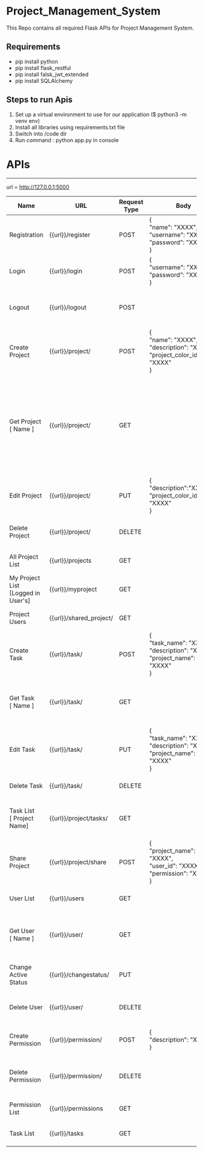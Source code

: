 # Project_Management_System

This Repo contains all required Flask APIs for Project Management System.

Requirements
------------ 
- pip install python
- pip install flask_restful
- pip install falsk_jwt_extended
- pip install SQLAlchemy

Steps to run Apis
-----------------
1. Set up a virtual environment to use for our application ($ python3 -m venv env)
2. Install all libraries using requirements.txt file
3. Switch into /code dir
4. Run command : python app.py in console

# APIs
------
url = http://127.0.0.1:5000

| Name | URL | Request Type | Body | Response | Description |
|------|-----|--------------|-------|---------|-------------|
| Registration | {{url}}/register | POST |  {<br>  "name": "XXXX",<br>  "username": "XXXX",<br>  "password": "XXXX" <br> } | { <br>  "message": "User Created Successfully!" <br> } | User Registration |
| Login | {{url}}/login | POST |   {<br>    "username": "XXXX",<br>  "password": "XXXX" <br> } | {<br> "access_token": XXXX, <br> "refresh_token": XXXX <br> } | User Authentication |
| Logout | {{url}}/logout | POST | | {<br> "message": "Successfully Logged Out" <br>} | User Logout |
| Create Project | {{url}}/project/<name> | POST | {<br> "name": "XXXX",<br> "description": "XXXX",<br> "project_color_identity": "XXXX" <br>} | {<br> "message": "Project Successfully Created"<br>} | Create New Project |
| Get Project<br> [ Name ] | {{url}}/project/<name> | GET | | {<br>"project": {<br> "id": "XXXX",<br>"name": "XXXX",<br>"description": "XXXX",<br>"created_by": "XXXX",<br>"created_at": "XXXX",<br>"project_color_identity": "XXXX",<br> "tasks": [],<br>"users": []<br>}<br>} | To Get Project Details |
| Edit Project | {{url}}/project/<name> | PUT | {<br>"description":"XXXX"<br>"project_color_identity":<br>"XXXX"<br>} | {<br>    "message": "Project Details Updated" <br>} | Edit Project Details |
| Delete Project | {{url}}/project/<name> | DELETE ||{<br>"message": "Project is Deleted"<br>} | Delete Project |
| All Project List | {{url}}/projects | GET | |{<br> "projects": [ XXXX ] <br>} | It will List All Projects |
| My Project List<br> [Logged in User's] | {{url}}/myproject | GET | | {<br> "projects": [ XXXX ] <br>"shared_with_me": []<br>} | Project List of Logged in User | 
| Project Users | {{url}}/shared_project/<name> | GET | | {<br>"project_users": [] <br> } | List User of particular Project |
| Create Task | {{url}}/task/<name> | POST | {<br>"task_name": "XXXX",<br>"description": "XXXX",<br>"project_name": "XXXX"<br>} | {<br>"message": "Project Task Successfully Created"<br>} | Create New Task in Project |
| Get Task<br> [ Name ] | {{url}}/task/<name> | GET ||{<br>"task_name": "XXXX",<br>"description": "XXXX",<br>"project_name": "XXXX"<br>} | Get Task By Name |
| Edit Task | {{url}}/task/<name> | PUT | {<br>"task_name": "XXXX",<br>"description": "XXXX",<br>"project_name": "XXXX" <br>} | {<br>"message": "Task Details Updated"<br>} | Edit Task Details |
| Delete Task | {{url}}/task/<name> | DELETE | | {<br>Task is Deleted<br>}| Delete Task From Project |
| Task List <br> [ Project Name] | {{url}}/project/tasks/<name> | GET | | {<br>"project": "XXXX",<br>"total_task": XXXX,<br>"tasks": [ XXXX ]<br>} | Project Task List With Number Of Tasks |
| Share Project | {{url}}/project/share | POST | {<br>"project_name": "XXXX",<br>"user_id": "XXXX",<br> "permission": "XXXX"<br>} | {<br>"message": "Project is Shared Successfully"<br>} | Share Project With other User with View, Edit, Delete Permission |
| User List | {{url}}/users | GET | | {<br> "users": [ XXXX ]<br>} | List of all Users |
| Get User <br> [ Name ] | {{url}}/user/<userid> | GET | | {<br>"id": XXXX,<br>"name": "XXXX",<br>"username": "XXXX",<br> "active_status": XXXX <br>} | Get user Details with name |
| Change Active <br> Status | {{url}}/changestatus/<userid> | PUT | | {<br>"message": "User Status Changed"<br>} | Used To Active/Deactive User |
| Delete User | {{url}}/user/<userid> | DELETE | | {<br>"message": "User Deleted!"<br>} | Delete User From System |
| Create Permission | {{url}}/permission/<name> | POST | {<br>"description": "XXXX" <br>} | {<br>"message": "Permission is Saved"<br>} | Add Permission |
| Delete Permission | {{url}}/permission/<name> | DELETE | | {<br>"message": "Permission is Deleted!"<br>} | Delete Permission |
| Permission List | {{url}}/permissions | GET | | {<br>"permission": [ XXXX ]<br>} | Lists all Available Permissions |
| Task List | {{url}}/tasks | GET | | {<br>"tasks": [ XXXX ]<br>} | List All the Tasks |
